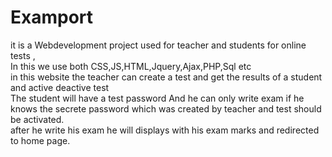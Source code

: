 # Examport
it is a Webdevelopment project used for teacher and students for online tests ,<br>
In this we use both CSS,JS,HTML,Jquery,Ajax,PHP,Sql etc<br>
in this website the teacher can create a test and get the results of a student  and active deactive test <br>
The student will have a test password And he can only write exam if he knows the secrete password which was created by teacher and test should be activated.<br>
after he write his exam  he will displays with his exam marks and redirected to home page. <br>
